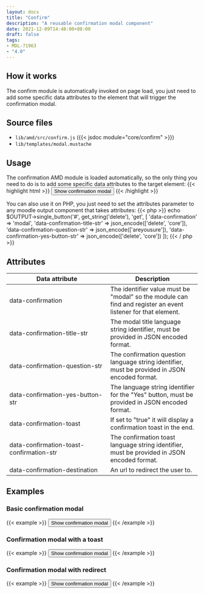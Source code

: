 ```yaml
---
layout: docs
title: "Confirm"
description: "A reusable confirmation modal component"
date: 2021-12-09T14:48:00+08:00
draft: false
tags:
- MDL-71963
- "4.0"
---
```


## How it works

The confirm module is automatically invoked on page load, you just need to add some specific data attributes
to the element that will trigger the confirmation modal.

## Source files

* `lib/amd/src/confirm.js` ({{< jsdoc module="core/confirm" >}})
* `lib/templates/modal.mustache`

## Usage
The confirmation AMD module is loaded automatically, so the only thing you need to do is to add some specific data attributes
to the target element:
{{< highlight html >}}
<button type="button" class="btn btn-primary" data-confirmation="modal" data-confirmation-title-str='["delete", "core"]'
data-confirmation-question-str='["areyousure"]' data-confirmation-yes-button-str='["delete", "core"]'>Show confirmation modal</button>
{{< /highlight >}}

You can also use it on PHP, you just need to set the attributes parameter to any moodle output component that takes attributes:
{{< php >}}
echo $OUTPUT->single_button('#', get_string('delete'), 'get', [
    'data-confirmation' => 'modal',
    'data-confirmation-title-str' => json_encode(['delete', 'core']),
    'data-confirmation-question-str' => json_encode(['areyousure']),
    'data-confirmation-yes-button-str' => json_encode(['delete', 'core'])
]);
{{< / php >}}

## Attributes

<table class="table">
  <thead>
    <tr>
      <th style="width: 250px;">Data attribute</th>
      <th>Description</th>
    </tr>
  </thead>
  <tbody>
    <tr>
      <td>data-confirmation</td>
      <td>The identifier value must be "modal" so the module can find and register an event listener for that element.</td>
    </tr>
    <tr>
      <td>data-confirmation-title-str</td>
      <td>The modal title language string identifier, must be provided in JSON encoded format.</td>
    </tr>
    <tr>
      <td>data-confirmation-question-str</td>
      <td>The confirmation question language string identifier, must be provided in JSON encoded format.</td>
    </tr>
    <tr>
      <td>data-confirmation-yes-button-str</td>
      <td>The language string identifier for the "Yes" button, must be provided in JSON encoded format.</td>
    </tr>
    <tr>
      <td>data-confirmation-toast</td>
      <td>If set to "true" it will display a confirmation toast in the end.</td>
    </tr>
    <tr>
      <td>data-confirmation-toast-confirmation-str</td>
      <td>The confirmation toast language string identifier, must be provided in JSON encoded format.</td>
    </tr>
    <tr>
      <td>data-confirmation-destination</td>
      <td>An url to redirect the user to.</td>
    </tr>
  </tbody>
</table>

## Examples

### Basic confirmation modal

{{< example >}}
<button type="button" class="btn btn-primary" data-confirmation="modal" data-confirmation-title-str='["delete", "core"]'
data-confirmation-question-str='["areyousure"]' data-confirmation-yes-button-str='["delete", "core"]'>Show confirmation modal</button>
{{< /example >}}

### Confirmation modal with a toast

{{< example >}}
<button type="button" class="btn btn-primary" data-confirmation="modal" data-confirmation-title-str='["delete", "core"]'
data-confirmation-question-str='["areyousure"]' data-confirmation-yes-button-str='["delete", "core"]' data-confirmation-toast="true"
data-confirmation-toast-confirmation-str='["deleteblockinprogress", "block", "Online users"]'>Show confirmation modal</button>
{{< /example >}}

### Confirmation modal with redirect

{{< example >}}
<button type="button" class="btn btn-primary" data-confirmation="modal" data-confirmation-title-str='["delete", "core"]'
data-confirmation-question-str='["areyousure"]' data-confirmation-yes-button-str='["delete", "core"]'
data-confirmation-destination="http://moodle.com">Show confirmation modal</button>
{{< /example >}}
